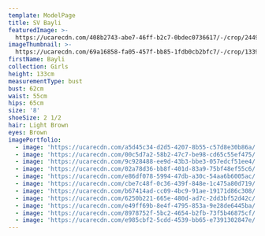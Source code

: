 ```yaml
---
template: ModelPage
title: SV Bayli
featuredImage: >-
  https://ucarecdn.com/408b2743-abe7-46ff-b2c7-0bdec0736617/-/crop/2449x1265/0,121/-/preview/
imageThumbnail: >-
  https://ucarecdn.com/69a16858-fa05-457f-bb85-1fdb0cb2bfc7/-/crop/1339x2028/0,260/-/preview/
firstName: Bayli
collection: Girls
height: 133cm
measurementType: bust
bust: 62cm
waist: 55cm
hips: 65cm
size: '8'
shoeSize: 2 1/2
hair: Light Brown
eyes: Brown
imagePortfolio:
  - image: 'https://ucarecdn.com/a5d45c34-d2d5-4207-8b55-c57d8e30b86a/'
  - image: 'https://ucarecdn.com/00c5d7a2-58b2-47c7-be98-cd65c55ef475/'
  - image: 'https://ucarecdn.com/9c928488-ee9d-43b3-bbe3-057edcf51ee4/'
  - image: 'https://ucarecdn.com/02a78d36-bb8f-401d-83a9-75bf48ef55c6/'
  - image: 'https://ucarecdn.com/e86df078-5994-47db-a30c-54aa6b6005ac/'
  - image: 'https://ucarecdn.com/cbe7c48f-0c36-439f-848e-1c475a80d719/'
  - image: 'https://ucarecdn.com/b67414ad-cc09-4bc9-91ae-19171d86c308/'
  - image: 'https://ucarecdn.com/6250b221-665e-480d-ad7c-2dd3bf52d42c/'
  - image: 'https://ucarecdn.com/e49ff69b-8e4f-4795-853a-9e28de6445ba/'
  - image: 'https://ucarecdn.com/8978752f-5bc2-4654-b2fb-73f5b46875cf/'
  - image: 'https://ucarecdn.com/e985cbf2-5cdd-4539-bb65-e7391302847e/'
---
```


